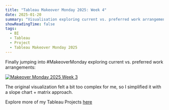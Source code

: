 ```yaml
---
title: "Tableau Makeover Monday 2025: Week 4"
date: 2025-01-20
summary: "Visualisation exploring current vs. preferred work arrangements"
showReadingTime: false
tags: 
  - BI
  - Tableau
  - Project
  - Tableau Makeover Monday 2025
---
```


Finally jumping into #MakeoverMonday exploring current vs. preferred work arrangements:

<div class='tableauPlaceholder' id='viz1754829111561' style='position: relative'><noscript><a href='#'><img alt='Makeover Monday 2025 Week 3 ' src='https:&#47;&#47;public.tableau.com&#47;static&#47;images&#47;Bo&#47;Book1_17373883396020&#47;MakeoverMonday2025Week3&#47;1_rss.png' style='border: none' /></a></noscript><object class='tableauViz'  style='display:none;'><param name='host_url' value='https%3A%2F%2Fpublic.tableau.com%2F' /> <param name='embed_code_version' value='3' /> <param name='site_root' value='' /><param name='name' value='Book1_17373883396020&#47;MakeoverMonday2025Week3' /><param name='tabs' value='no' /><param name='toolbar' value='yes' /><param name='static_image' value='https:&#47;&#47;public.tableau.com&#47;static&#47;images&#47;Bo&#47;Book1_17373883396020&#47;MakeoverMonday2025Week3&#47;1.png' /> <param name='animate_transition' value='yes' /><param name='display_static_image' value='yes' /><param name='display_spinner' value='yes' /><param name='display_overlay' value='yes' /><param name='display_count' value='yes' /><param name='language' value='en-US' /></object></div>                <script type='text/javascript'>                    var divElement = document.getElementById('viz1754829111561');                    var vizElement = divElement.getElementsByTagName('object')[0];                    vizElement.style.width='800px';vizElement.style.height='557px';                    var scriptElement = document.createElement('script');                    scriptElement.src = 'https://public.tableau.com/javascripts/api/viz_v1.js';                    vizElement.parentNode.insertBefore(scriptElement, vizElement);                </script>

The original visualization felt a bit too complex for me, so I simplified it with a slope chart + matrix approach.

Explore more of my Tableau Projects [here](https://public.tableau.com/app/profile/vitaliy.kovalev)
